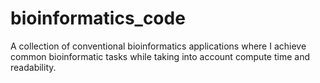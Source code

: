 # bioinformatics_code
A collection of conventional bioinformatics applications where I achieve common bioinformatic tasks while taking into account compute time and readability.
